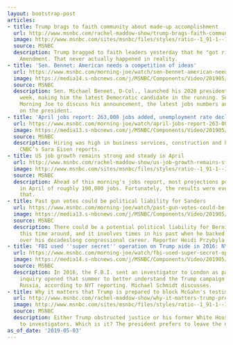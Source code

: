 ```yaml
---
layout: bootstrap-post
articles:
- title: Trump brags to faith community about made-up accomplishment
  url: http://www.msnbc.com/rachel-maddow-show/trump-brags-faith-community-about-made-accomplishment
  image: http://www.msnbc.com/sites/msnbc/files/styles/ratio--1_91-1--1200x630/public/campaign_2016_trump.jpeg-5d0da.jpg?itok=sD_fHAK5
  source: MSNBC
  description: Trump bragged to faith leaders yesterday that he "got rid of" the Johnson
    Amendment. That never actually happened in reality.
- title: 'Sen. Bennet: American needs a competition of ideas'
  url: https://www.msnbc.com/morning-joe/watch/sen-bennet-american-needs-a-competition-of-ideas-58783301931
  image: https://media14.s-nbcnews.com/j/MSNBC/Components/Video/201905/n_mj_bennet_190503_1920x1080.nbcnews-fp-1200-630.jpg
  source: MSNBC
  description: Sen. Michael Bennet, D-Col., launched his 2020 presidential bid this
    week, making him the latest Democratic candidate in the running. Sen. Bennet joins
    Morning Joe to discuss his announcement, the latest jobs numbers and how to take
    on the president.
- title: 'April jobs report: 263,000 jobs added, unemployment rate declines'
  url: https://www.msnbc.com/morning-joe/watch/april-jobs-report-263-000-jobs-added-unemployment-rate-declines-58782789668
  image: https://media13.s-nbcnews.com/j/MSNBC/Components/Video/201905/n_mj_brk_jobsreport_190503_1920x1080.nbcnews-fp-1200-630.jpg
  source: MSNBC
  description: Hiring was high in business services, construction and health care.
    CNBC’s Sara Eisen reports.
- title: US job growth remains strong and steady in April
  url: http://www.msnbc.com/rachel-maddow-show/us-job-growth-remains-strong-and-steady-april
  image: http://www.msnbc.com/sites/msnbc/files/styles/ratio--1_91-1--1200x630/public/5.3.19.png?itok=k60EcJA-
  source: MSNBC
  description: Ahead of this morning's jobs report, most projections pointed to growth
    in April of roughly 190,000 jobs. Fortunately, the results were even better than
    that.
- title: Past gun votes could be political liability for Sanders
  url: https://www.msnbc.com/morning-joe/watch/past-gun-votes-could-be-political-liability-for-sanders-58781765772
  image: https://media13.s-nbcnews.com/j/MSNBC/Components/Video/201905/n_mj_sanders_190503_1920x1080.nbcnews-fp-1200-630.jpg
  source: MSNBC
  description: There could be a potential political liability for Bernie Sanders campaign
    this time around, and it involves times in his past when he backed the NRA's agenda
    over his decadeslong congressional career. Reporter Heidi Przybyla discusses.
- title: 'FBI used ''super secret'' operation on Trump aide in 2016: NYT'
  url: https://www.msnbc.com/morning-joe/watch/fbi-used-super-secret-operation-on-trump-aide-in-2016-nyt-58780741917
  image: https://media14.s-nbcnews.com/j/MSNBC/Components/Video/201905/n_mj_schmidt_190503_1920x1080.nbcnews-fp-1200-630.jpg
  source: MSNBC
  description: In 2016, the F.B.I. sent an investigator to London as part of the counterintelligence
    inquiry opened that summer to better understand the Trump campaign's links to
    Russia, according to NYT reporting. Michael Schmidt discusses.
- title: Why it matters that Trump is prepared to block McGahn's testimony
  url: http://www.msnbc.com/rachel-maddow-show/why-it-matters-trump-prepared-block-mcgahns-testimony
  image: http://www.msnbc.com/sites/msnbc/files/styles/ratio--1_91-1--1200x630/public/trump_mcgahn_46629.jpg-e493a.jpg?itok=DmKeJ-LM
  source: MSNBC
  description: Either Trump obstructed justice or his former White House counsel lied
    to investigators. Which is it? The president prefers to leave the dispute unresolved.
as_of_date: '2019-05-03'
---
```


